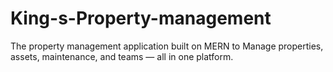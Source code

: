 # King-s-Property-management
The property management application built on MERN to Manage properties, assets, maintenance, and teams — all in one platform.
